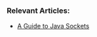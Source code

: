 ### Relevant Articles:
- [A Guide to Java Sockets](http://www.baeldung.com/a-guide-to-java-sockets)
